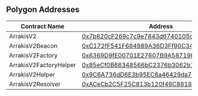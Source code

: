 ## Polygon Addresses

| Contract Name | Address |
| ------ | ------ |
| ArrakisV2 | [0x7b820cF269c7c9e7843d6740105c2e7d168D1bE4][arrakisV2] |
| ArrakisV2Beacon | [0xC172fF541F684989A36D3Ff90C34165B1F42F6c2][arrakisV2Beacon] |
| ArrakisV2Factory | [0x6369D9fE00701E27607B9A58719f4bd02c9b3FBA][arrakisV2Factory] |
| ArrakisV2FactoryHelper | [0x85eCf0B66348566bC2376b3062b1b686271Dfe5f][arrakisV2FactoryHelper] |
| ArrakisV2Helper | [0x9C6A736dD6E3b95EC8a46429da7D2E025Ccfd732][arrakisV2Helper] |
| ArrakisV2Resolver | [0xACeCb2C5F25C813b120f49C8818A0c5E613bec50][arrakisV2Resolver] |


[//]: # (These are reference links used in the body of this note and get stripped out when the markdown processor does its job. There is no need to format nicely because it shouldn't be seen. Thanks SO - http://stackoverflow.com/questions/4823468/store-comments-in-markdown-syntax)

   [arrakisV2]: <https://polygonscan.com/address/0x7b820cF269c7c9e7843d6740105c2e7d168D1bE4>
   [arrakisV2Beacon]: <https://polygonscan.com/address/0xC172fF541F684989A36D3Ff90C34165B1F42F6c2>
   [arrakisV2Factory]: <https://polygonscan.com/address/0x6369D9fE00701E27607B9A58719f4bd02c9b3FBA>
   [arrakisV2FactoryHelper]: <https://polygonscan.com/address/0x85eCf0B66348566bC2376b3062b1b686271Dfe5f>
   [arrakisV2Helper]: <https://polygonscan.com/address/0x9C6A736dD6E3b95EC8a46429da7D2E025Ccfd732>
   [arrakisV2Resolver]: <https://polygonscan.com/address/0xACeCb2C5F25C813b120f49C8818A0c5E613bec50>
